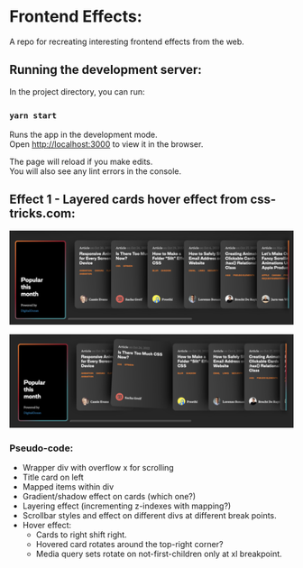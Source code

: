 # Frontend Effects:

A repo for recreating interesting frontend effects from the web.

## Running the development server:

In the project directory, you can run:

### `yarn start`

Runs the app in the development mode.\
Open [http://localhost:3000](http://localhost:3000) to view it in the browser.

The page will reload if you make edits.\
You will also see any lint errors in the console.

## Effect 1 - Layered cards hover effect from css-tricks.com:

![The unfocused card menu](./assets/card-menu.png "Card Menu")

![The card menu with a hovered card](./assets/hovered_card.png "Hovered Card")

### Pseudo-code:

- Wrapper div with overflow x for scrolling
- Title card on left
- Mapped items within div
- Gradient/shadow effect on cards (which one?)
- Layering effect (incrementing z-indexes with mapping?)
- Scrollbar styles and effect on different divs at different break points.
- Hover effect:
  - Cards to right shift right.
  - Hovered card rotates around the top-right corner?
  - Media query sets rotate on not-first-children only at xl breakpoint.
